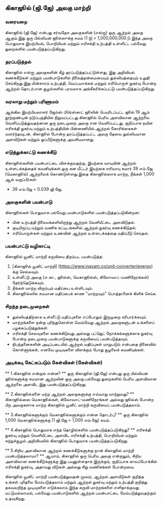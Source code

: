 ## கிகாஜூல் (ஜி.ஜே) அலகு மாற்றி

### வரையறை
கிகாஜூல் (ஜி.ஜே) என்பது சர்வதேச அலகுகளின் (எஸ்ஐ) ஒரு ஆற்றல் அலகு ஆகும்.இது ஒரு பில்லியன் ஜூல்ஸுக்கு சமம் (1 gj = 1,000,000,000 j).இந்த அலகு பொதுவாக இயற்பியல், பொறியியல் மற்றும் எரிசக்தி உற்பத்தி உள்ளிட்ட பல்வேறு துறைகளில் பயன்படுத்தப்படுகிறது.

### தரப்படுத்தல்
கிகாஜூல் எஸ்ஐ அலகுகளின் கீழ் தரப்படுத்தப்பட்டுள்ளது, இது அறிவியல் கணக்கீடுகள் மற்றும் பயன்பாடுகளில் நிலைத்தன்மையையும் துல்லியத்தையும் உறுதி செய்கிறது.இது மின்சாரம் உற்பத்தி, வெப்பமாக்கல் மற்றும் எரிபொருள் நுகர்வு போன்ற ஆற்றல் தொடர்பான சூழல்களில் பரவலாக அங்கீகரிக்கப்பட்டு பயன்படுத்தப்படுகிறது.

### வரலாறு மற்றும் பரிணாமம்
ஆங்கில இயற்பியலாளர் ஜேம்ஸ் பிரெஸ்காட் ஜூலின் பெயரிடப்பட்ட ஜூல் 19 ஆம் நூற்றாண்டின் நடுப்பகுதியில் நிறுவப்பட்டது.கிகாஜூல் பெரிய அளவிலான ஆற்றலை வெளிப்படுத்துவதற்கான ஒரு நடைமுறை அலகு என வெளிப்பட்டது, குறிப்பாக நவீன எரிசக்தி நுகர்வு மற்றும் உற்பத்தியின் பின்னணியில்.ஆற்றல் கோரிக்கைகள் வளர்ந்தவுடன், கிகாஜூல் போன்ற தரப்படுத்தப்பட்ட அலகு தேவை துல்லியமான அளவீடுகள் மற்றும் ஒப்பீடுகளுக்கு அவசியமானது.

### எடுத்துக்காட்டு கணக்கீடு
கிகாஜூல்களின் பயன்பாட்டை விளக்குவதற்கு, இயற்கை வாயுவின் ஆற்றல் உள்ளடக்கத்தைக் கவனியுங்கள்.ஒரு கன மீட்டர் இயற்கை எரிவாயு சுமார் 39 எம்.ஜே (மெகாஜூல்) ஆற்றலைக் கொண்டுள்ளது.இதை கிகாஜூல்ஸாக மாற்ற, நீங்கள் 1,000 ஆல் வகுப்பீர்கள்:
- 39 எம்.ஜே = 0.039 ஜி.ஜே.

### அலகுகளின் பயன்பாடு
கிகாஜூல்கள் பொதுவாக பல்வேறு பயன்பாடுகளில் பயன்படுத்தப்படுகின்றன:
- மின் உற்பத்தி நிலையங்களிலிருந்து ஆற்றல் வெளியீட்டை அளவிடுதல்.
- குடியிருப்பு மற்றும் வணிக கட்டிடங்களில் ஆற்றல் நுகர்வு கணக்கிடுதல்.
- எரிபொருள்கள் மற்றும் உணவின் ஆற்றல் உள்ளடக்கத்தை மதிப்பீடு செய்தல்.

### பயன்பாட்டு வழிகாட்டி
கிகாஜூல் யூனிட் மாற்றி கருவியை திறம்பட பயன்படுத்த:
1. [கிகாஜூல் யூனிட் மாற்றி] (https://www.inayam.co/unit-converter/energy) க்கு செல்லவும்.
2. உள்ளீட்டு அலகு (எ.கா., ஜூல்ஸ், மெகாஜூல்ஸ், கிலோவாட்-மணிநேரங்கள்) தேர்ந்தெடுக்கவும்.
3. நீங்கள் மாற்ற விரும்பும் மதிப்பை உள்ளிடவும்.
4. கிகாஜூல்ஸில் சமமான மதிப்பைக் காண "மாற்றவும்" பொத்தானைக் கிளிக் செய்க.

### சிறந்த நடைமுறைகள்
- துல்லியத்திற்காக உள்ளீட்டு மதிப்புகளை எப்போதும் இருமுறை சரிபார்க்கவும்.
- மாற்றங்களை நன்கு புரிந்துகொள்ள வெவ்வேறு ஆற்றல் அலகுகளுடன் உங்களைப் பழக்கப்படுத்துங்கள்.
- எரிசக்தி செலவுகளை கணக்கிடுவது அல்லது பட்ஜெட் நோக்கங்களுக்காக நுகர்வு போன்ற நடைமுறை பயன்பாடுகளுக்கு கருவியைப் பயன்படுத்தவும்.
- நிபந்தனைகளின் அடிப்படையில் ஆற்றல் மதிப்புகள் மாறுபடும் என்பதை நினைவில் கொள்ளுங்கள், எனவே முடிவுகளை விளக்கும் போது சூழலைக் கவனியுங்கள்.

### அடிக்கடி கேட்கப்படும் கேள்விகள் (கேள்விகள்)

** 1.கிகாஜூல் என்றால் என்ன? **
ஒரு கிகாஜூல் (ஜி.ஜே) என்பது ஒரு பில்லியன் ஜூல்களுக்கு சமமான ஆற்றலின் ஒரு அலகு.பல்வேறு துறைகளில் பெரிய அளவிலான ஆற்றலை அளவிட இது பயன்படுத்தப்படுகிறது.

** 2.கிகாஜூல்களை மற்ற ஆற்றல் அலகுகளுக்கு எவ்வாறு மாற்றுவது? **
கிகாஜூல்ஸை மெகாஜூல்கள், கிலோவாட்-மணிநேரங்கள் அல்லது ஜூல்ஸ் போன்ற பிற அலகுகளாக மாற்ற கிகாஜூல் யூனிட் மாற்றி கருவியைப் பயன்படுத்தலாம்.

** 3.கிகாஜூல்களுக்கும் மெகாஜூல்களுக்கும் என்ன தொடர்பு? **
ஒரு கிகாஜூல் 1,000 மெகாஜூல்களுக்கு (1 ஜி.ஜே = 1,000 எம்.ஜே) சமம்.

** 4.கிகாஜூல் பொதுவாக எந்த தொழில்களில் பயன்படுத்தப்படுகிறது? **
எரிசக்தி நுகர்வு மற்றும் வெளியீட்டை அளவிட எரிசக்தி உற்பத்தி, பொறியியல் மற்றும் சுற்றுச்சூழல் அறிவியலில் கிகாஜூல் பொதுவாக பயன்படுத்தப்படுகிறது.

** 5.சிறிய அளவிலான ஆற்றல் கணக்கீடுகளுக்கு நான் கிகாஜூல் மாற்றி பயன்படுத்தலாமா? **
ஆமாம், கிகாஜூல் ஒரு பெரிய அலகு என்றாலும், சிறிய அளவிலான கணக்கீடுகளுக்கு இது பயனுள்ளதாக இருக்கும், குறிப்பாக காலப்போக்கில் எரிசக்தி நுகர்வு, அதாவது வீடுகள் அல்லது சிறு வணிகங்கள் போன்றவை.

கிகாஜூல் யூனிட் மாற்றி பயன்படுத்துவதன் மூலம், ஆற்றல் அளவீடுகள் குறித்த உங்கள் புரிதலை மேம்படுத்தலாம் மற்றும் ஆற்றல் நுகர்வு மற்றும் உற்பத்தி குறித்து தகவலறிந்த முடிவுகளை எடுக்கலாம்.இந்த கருவி மாற்றங்களை எளிதாக்குவது மட்டுமல்லாமல், பல்வேறு பயன்பாடுகளில் ஆற்றல் பயன்பாட்டை மேம்படுத்துவதற்கும் உதவுகிறது.